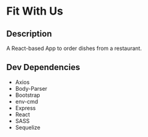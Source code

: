 # Fit With Us

## Description

A React-based App to order dishes from a restaurant.

## Dev Dependencies

- Axios
- Body-Parser
- Bootstrap
- env-cmd
- Express
- React
- SASS
- Sequelize
